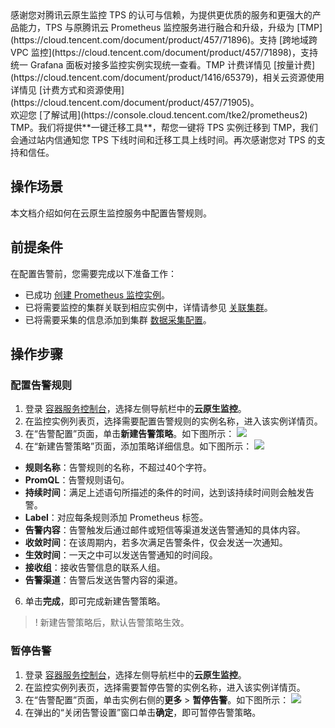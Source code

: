 

<dx-alert infotype="alarm" title="温馨提示">
感谢您对腾讯云原生监控 TPS 的认可与信赖，为提供更优质的服务和更强大的产品能力，TPS 与原腾讯云 Prometheus 监控服务进行融合和升级，升级为 [TMP](https://cloud.tencent.com/document/product/457/71896)。支持 [跨地域跨 VPC 监控](https://cloud.tencent.com/document/product/457/71898)，支持统一 Grafana 面板对接多监控实例实现统一查看。TMP 计费详情见 [按量计费](https://cloud.tencent.com/document/product/1416/65379)，相关云资源使用详情见 [计费方式和资源使用](https://cloud.tencent.com/document/product/457/71905)。<br>
欢迎您 [了解试用](https://console.cloud.tencent.com/tke2/prometheus2) TMP。我们将提供**一键迁移工具**，帮您一键将 TPS 实例迁移到 TMP，我们会通过站内信通知您 TPS 下线时间和迁移工具上线时间。再次感谢您对 TPS 的支持和信任。
</dx-alert>



## 操作场景
本文档介绍如何在云原生监控服务中配置告警规则。  

## 前提条件

在配置告警前，您需要完成以下准备工作：
- 已成功 [创建 Prometheus 监控实例](https://cloud.tencent.com/document/product/457/49889#.E5.88.9B.E5.BB.BA.E7.9B.91.E6.8E.A7.E5.AE.9E.E4.BE.8B)。
- 已将需要监控的集群关联到相应实例中，详情请参见 [关联集群](https://cloud.tencent.com/document/product/457/49890#.E5.85.B3.E8.81.94.E9.9B.86.E7.BE.A4)。
- 已将需要采集的信息添加到集群 [数据采集配置](https://cloud.tencent.com/document/product/457/49891)。

## 操作步骤

### 配置告警规则

1. 登录 [容器服务控制台](https://console.cloud.tencent.com/tke2)，选择左侧导航栏中的**云原生监控**。
2. 在监控实例列表页，选择需要配置告警规则的实例名称，进入该实例详情页。
3. 在“告警配置”页面，单击**新建告警策略**。如下图所示：
![](https://main.qcloudimg.com/raw/678f3fb363151ed11f3843a181aaf04a.png)
4. 在“新建告警策略”页面，添加策略详细信息。如下图所示：
![](https://main.qcloudimg.com/raw/e7bd037601d12d618613e50c88f94c50.png)
 - **规则名称**：告警规则的名称，不超过40个字符。
 - **PromQL**：告警规则语句。
 - **持续时间**：满足上述语句所描述的条件的时间，达到该持续时间则会触发告警。
 - **Label**：对应每条规则添加 Prometheus 标签。
 - **告警内容**：告警触发后通过邮件或短信等渠道发送告警通知的具体内容。
 - **收敛时间**：在该周期内，若多次满足告警条件，仅会发送一次通知。
 - **生效时间**：一天之中可以发送告警通知的时间段。
 - **接收组**：接收告警信息的联系人组。
 - **告警渠道**：告警后发送告警内容的渠道。
6. 单击**完成**，即可完成新建告警策略。
>! 新建告警策略后，默认告警策略生效。

### 暂停告警
1. 登录 [容器服务控制台](https://console.cloud.tencent.com/tke2)，选择左侧导航栏中的**云原生监控**。
2. 在监控实例列表页，选择需要暂停告警的实例名称，进入该实例详情页。
3. 在“告警配置”页面，单击实例右侧的**更多** > **暂停告警**。如下图所示：
![](https://main.qcloudimg.com/raw/e7666dcaf99cc1a15bb9c3894747903a.png)
4. 在弹出的“关闭告警设置”窗口单击**确定**，即可暂停告警策略。

